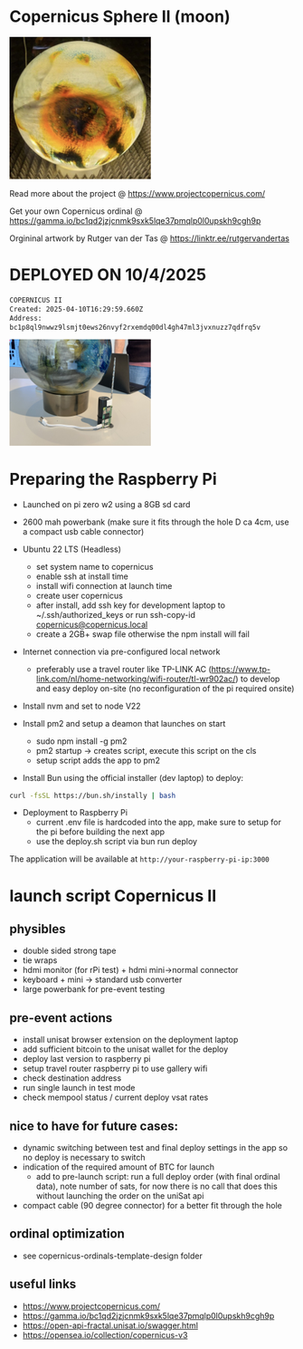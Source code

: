 # Copernicus Sphere II (moon)

<div align="left">
  <img src="public/copernicus-sphere-2.jpg" alt="Copernicus Sphere II" width="250">
</div>

Read more about the project @ https://www.projectcopernicus.com/

Get your own Copernicus ordinal @ https://gamma.io/bc1qd2jzjcnmk9sxk5lqe37pmqlp0l0upskh9cgh9p

Orgininal artwork by Rutger van der Tas @ https://linktr.ee/rutgervandertas

# DEPLOYED ON 10/4/2025

```
COPERNICUS II
Created: 2025-04-10T16:29:59.660Z
Address: bc1p8ql9nwwz9lsmjt0ews26nvyf2rxemdq00dl4gh47ml3jvxnuzz7qdfrq5v
```

<div align="left">
  <img src="public/copernicus-sphere-2-rpi.jpg" alt="Copernicus Sphere II Brains" width="250">
</div>

# Preparing the Raspberry Pi

- Launched on pi zero w2 using a 8GB sd card
- 2600 mah powerbank (make sure it fits through the hole D ca 4cm, use a compact usb cable connector)
- Ubuntu 22 LTS (Headless)

  - set system name to copernicus
  - enable ssh at install time
  - install wifi connection at launch time
  - create user copernicus
  - after install, add ssh key for development laptop to ~/.ssh/authorized_keys or run ssh-copy-id copernicus@copernicus.local
  - create a 2GB+ swap file otherwise the npm install will fail

- Internet connection via pre-configured local network
  - preferably use a travel router like TP-LINK AC (https://www.tp-link.com/nl/home-networking/wifi-router/tl-wr902ac/) to develop and easy deploy on-site (no reconfiguration of the pi required onsite)
- Install nvm and set to node V22
- Install pm2 and setup a deamon that launches on start

  - sudo npm install -g pm2
  - pm2 startup -> creates script, execute this script on the cls
  - setup script adds the app to pm2

- Install Bun using the official installer (dev laptop) to deploy:

```bash
curl -fsSL https://bun.sh/instally | bash
```

- Deployment to Raspberry Pi
  - current .env file is hardcoded into the app, make sure to setup for the pi before building the next app
  - use the deploy.sh script via bun run deploy

The application will be available at `http://your-raspberry-pi-ip:3000`

# launch script Copernicus II

## physibles

- double sided strong tape
- tie wraps
- hdmi monitor (for rPi test) + hdmi mini->normal connector
- keyboard + mini -> standard usb converter
- large powerbank for pre-event testing

## pre-event actions

- install unisat browser extension on the deployment laptop
- add sufficient bitcoin to the unisat wallet for the deploy
- deploy last version to raspberry pi
- setup travel router raspberry pi to use gallery wifi
- check destination address
- run single launch in test mode
- check mempool status / current deploy vsat rates

## nice to have for future cases:

- dynamic switching between test and final deploy settings in the app so no deploy is necessary to switch
- indication of the required amount of BTC for launch
  - add to pre-launch script: run a full deploy order (with final ordinal data), note number of sats, for now there is no call that does this without launching the order on the uniSat api
- compact cable (90 degree connector) for a better fit through the hole

## ordinal optimization

- see copernicus-ordinals-template-design folder

## useful links

- https://www.projectcopernicus.com/
- https://gamma.io/bc1qd2jzjcnmk9sxk5lqe37pmqlp0l0upskh9cgh9p
- https://open-api-fractal.unisat.io/swagger.html
- https://opensea.io/collection/copernicus-v3
